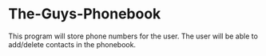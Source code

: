 # The-Guys-Phonebook
This program will store phone numbers for the user. The user will be able to add/delete contacts in the phonebook.
